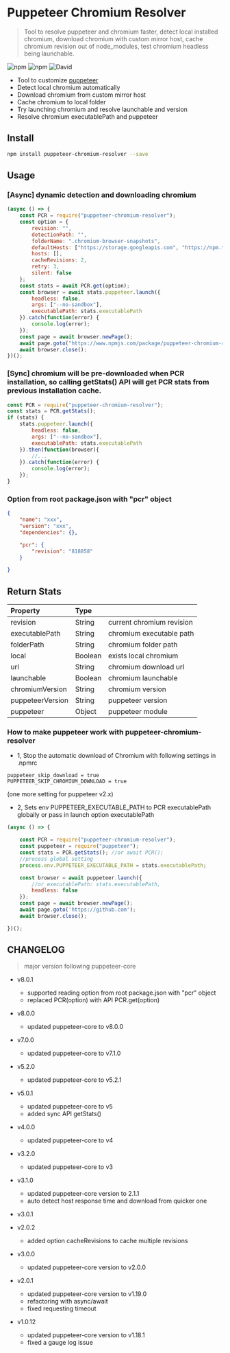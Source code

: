 
# Puppeteer Chromium Resolver
> Tool to resolve puppeteer and chromium faster, detect local installed chromium, download chromium with custom mirror host, cache chromium revision out of node_modules, test chromium headless being launchable.

![npm](https://img.shields.io/npm/v/puppeteer-chromium-resolver.svg)
![npm](https://img.shields.io/npm/dt/puppeteer-chromium-resolver.svg)
![David](https://img.shields.io/david/cenfun/puppeteer-chromium-resolver.svg)

* Tool to customize [puppeteer](https://github.com/GoogleChrome/puppeteer)
* Detect local chromium automatically
* Download chromium from custom mirror host
* Cache chromium to local folder
* Try launching chromium and resolve launchable and version
* Resolve chromium executablePath and puppeteer


## Install 
```sh
npm install puppeteer-chromium-resolver --save
```
## Usage
### [Async] dynamic detection and downloading chromium
```js
(async () => {
    const PCR = require("puppeteer-chromium-resolver");
    const option = {
        revision: "",
        detectionPath: "",
        folderName: ".chromium-browser-snapshots",
        defaultHosts: ["https://storage.googleapis.com", "https://npm.taobao.org/mirrors"],
        hosts: [],
        cacheRevisions: 2,
        retry: 3,
        silent: false
    };
    const stats = await PCR.get(option);
    const browser = await stats.puppeteer.launch({
        headless: false,
        args: ["--no-sandbox"],
        executablePath: stats.executablePath
    }).catch(function(error) {
        console.log(error);
    });
    const page = await browser.newPage();
    await page.goto("https://www.npmjs.com/package/puppeteer-chromium-resolver");
    await browser.close();
})();
```

### [Sync] chromium will be pre-downloaded when PCR installation, so calling getStats() API will get PCR stats from previous installation cache.
```js
const PCR = require("puppeteer-chromium-resolver");
const stats = PCR.getStats();
if (stats) {
    stats.puppeteer.launch({
        headless: false,
        args: ["--no-sandbox"],
        executablePath: stats.executablePath
    }).then(function(browser){
        //...
    }).catch(function(error) {
        console.log(error);
    });
}
```

### Option from root package.json with "pcr" object
```json
{
    "name": "xxx",
    "version": "xxx",
    "dependencies": {},

    "pcr": {
        "revision": "818858"
    }

}
```

## Return Stats
|Property        | Type    |                          |
| :--------------| :------ | :----------------------  |
|revision        | String  |current chromium revision |
|executablePath  | String  |chromium executable path  |
|folderPath      | String  |chromium folder path      |
|local           | Boolean |exists local chromium     |
|url             | String  |chromium download url     |
|launchable      | Boolean |chromium launchable       |
|chromiumVersion | String  |chromium version          |
|puppeteerVersion| String  |puppeteer version         |
|puppeteer       | Object  |puppeteer module          |


### How to make puppeteer work with puppeteer-chromium-resolver
* 1, Stop the automatic download of Chromium with following settings in .npmrc 
```
puppeteer_skip_download = true
PUPPETEER_SKIP_CHROMIUM_DOWNLOAD = true
```
(one more setting for puppeteer v2.x)

* 2, Sets env PUPPETEER_EXECUTABLE_PATH to PCR executablePath globally or pass in launch option executablePath
```js
(async () => {

    const PCR = require("puppeteer-chromium-resolver");
    const puppeteer = require("puppeteer");
    const stats = PCR.getStats(); //or await PCR();
    //process global setting
    process.env.PUPPETEER_EXECUTABLE_PATH = stats.executablePath;

    const browser = await puppeteer.launch({
        //or executablePath: stats.executablePath,
        headless: false
    });
    const page = await browser.newPage();
    await page.goto('https://github.com');
    await browser.close();

})();
```


## CHANGELOG 
> major version following puppeteer-core

+ v8.0.1
  - supported reading option from root package.json with "pcr" object
  - replaced PCR(option) with API PCR.get(option)

+ v8.0.0
  - updated puppeteer-core to v8.0.0

+ v7.0.0
  - updated puppeteer-core to v7.1.0

+ v5.2.0
  - updated puppeteer-core to v5.2.1

+ v5.0.1
  - updated puppeteer-core to v5
  - added sync API getStats()

+ v4.0.0
  - updated puppeteer-core to v4

+ v3.2.0
  - updated puppeteer-core to v3

+ v3.1.0
  - updated puppeteer-core version to 2.1.1
  - auto detect host response time and download from quicker one

+ v3.0.1
+ v2.0.2
  - added option cacheRevisions to cache multiple revisions

+ v3.0.0
  - updated puppeteer-core version to v2.0.0

+ v2.0.1
  - updated puppeteer-core version to v1.19.0
  - refactoring with async/await
  - fixed requesting timeout

+ v1.0.12
  - updated puppeteer-core version to v1.18.1
  - fixed a gauge log issue
